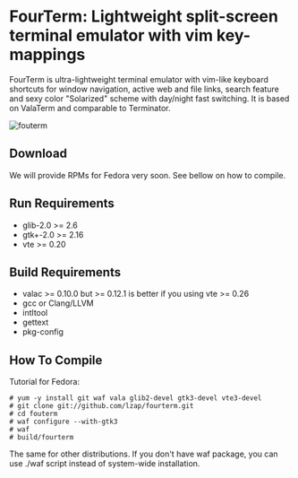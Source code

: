 
FourTerm: Lightweight split-screen terminal emulator with vim key-mappings
==========================================================================

FourTerm is ultra-lightweight terminal emulator with vim-like keyboard shortcuts
for window navigation, active web and file links, search feature and sexy color
"Solarized" scheme with day/night fast switching. It is based on ValaTerm and
comparable to Terminator.

![fouterm](/lzap/fourterm/raw/master/doc/fourterm-screen1.png "FourTerm")

Download
--------

We will provide RPMs for Fedora very soon. See bellow on how to compile.

Run Requirements
----------------

 * glib-2.0 >= 2.6
 * gtk+-2.0 >= 2.16
 * vte >= 0.20

Build Requirements
------------------

 * valac >= 0.10.0 but >= 0.12.1 is better if you using vte >= 0.26
 * gcc or Clang/LLVM
 * intltool
 * gettext
 * pkg-config

How To Compile
--------------

Tutorial for Fedora:

    # yum -y install git waf vala glib2-devel gtk3-devel vte3-devel
    # git clone git://github.com/lzap/fourterm.git
    # cd fouterm
    # waf configure --with-gtk3
    # waf
    # build/fourterm

The same for other distributions. If you don't have waf package, you can use
./waf script instead of system-wide installation.

<!-- vim:se syn=markdown:sw=4:ts=4:et: -->
